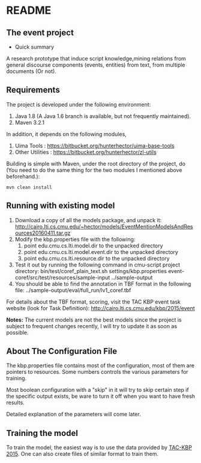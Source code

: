 # README #

The event project
-----------------

 - Quick summary

A research prototype that induce script knowledge,mining relations from general discourse components (events, entities) from text, from multiple documents (Or not).

Requirements
----------
The project is developed under the following environment:

1. Java 1.8  (A Java 1.6 branch is available, but not frequently maintained).
2. Maven 3.2.1

In addition, it depends on the following modules,

1. Uima Tools : https://bitbucket.org/hunterhector/uima-base-tools
2. Other Utilities : https://bitbucket.org/hunterhector/zl-utils

Building is simple with Maven, under the root directory of the project, do (You need to do the same thing for the two modules I mentioned above beforehand.):

    mvn clean install
    
Running with existing model
----------
1. Download a copy of all the models package, and unpack it: http://cairo.lti.cs.cmu.edu/~hector/models/EventMentionModelsAndResources20160411.tar.gz
2. Modify the kbp.properties file with the following:
    1. point edu.cmu.cs.lti.model.dir to the unpacked directory
    2. point edu.cmu.cs.lti.model.event.dir to the unpacked directory
    3. point edu.cmu.cs.lti.resource.dir to the unpacked directory
3. Test it out by running the following command in cmu-script project directory:
    bin/test/coref_plain_text.sh settings/kbp.properties event-coref/src/test/resources/sample-input ../sample-output
4. You should be able to find the annotation in TBF format in the following file:
    ../sample-output/eval/full_run/lv1_coref.tbf

For details about the TBF format, scoring, visit the TAC KBP event task website (look for Task Definition):
    http://cairo.lti.cs.cmu.edu/kbp/2015/event
    
**Notes:**
    The current models are not the best models since the project is subject to frequent changes recently, I will try to update it as soon as possible.

About The Configuration File
----------
The kbp.properties file contains most of the configuration, most of them are pointers to resources. Some numbers controls the various parameters for training.

Most boolean configuration with a "skip" in it will try to skip certain step if the specific output exists, be ware to turn it off when you want to have fresh results.

Detailed explanation of the parameters will come later.


Training the model
----------
To train the model, the easiest way is to use the data provided by [TAC-KBP 2015](http://www.nist.gov/tac/2015/KBP/data.html). One can also create files of similar format to train them.